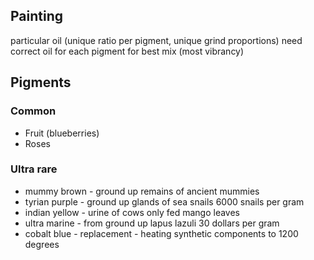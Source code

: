 ## Painting


particular oil (unique ratio per pigment, unique grind proportions)
need correct oil for each pigment for best mix (most vibrancy)

## Pigments
### Common
- Fruit (blueberries)
- Roses

### Ultra rare
- mummy brown - ground up remains of ancient mummies
- tyrian purple - ground up glands of sea snails 6000 snails per gram
- indian yellow - urine of cows only fed mango leaves
- ultra marine - from ground up lapus lazuli 30 dollars per gram
- cobalt blue - replacement - heating synthetic components to 1200 degrees
